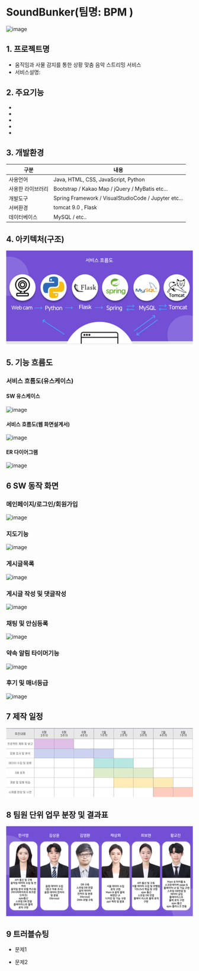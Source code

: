 
# SoundBunker(팀명: BPM )
![image]()

## 1. 프로젝트명
* 움직임과 사물 감지를 통한 상황 맞춤 음악 스트리밍 서비스
* 서비스설명: 

## 2. 주요기능
* 
* 
* 
* 
* 

## 3. 개발환경
|구분|내용|
|------|---|
|사용언어|Java, HTML, CSS, JavaScript, Python|
|사용한 라이브러리| Bootstrap / Kakao Map /  jQuery / MyBatis etc...|
|개발도구|Spring Framework /  VisualStudioCode  / Jupyter etc...|
|서버환경|tomcat 9.0 , Flask |
|데이터베이스| MySQL / etc..|

## 4. 아키텍처(구조)
![서비스 아키텍처](아키텍처.png)


## 5. 기능 흐름도
### 서비스 흐름도(유스케이스)
#### SW 유스케이스
![image](https://user-images.githubusercontent.com/104408835/170645435-25218319-3d37-4aaa-9404-60cc2d012a5f.png)
#### 서비스 흐름도(웹 화면설계서)
![image](https://user-images.githubusercontent.com/104408835/170645174-0056bb01-c27e-400a-8f8b-64f2eac20236.png)
#### ER 다이어그램
![image](https://user-images.githubusercontent.com/104408835/170645558-9d0269d8-8628-4c66-883b-67dda823ec17.png)

## 6 SW 동작 화면

### 메인페이지/로그인/회원가입
![image](https://user-images.githubusercontent.com/104408835/170654096-26729d9f-a49a-444e-93f5-967eee135251.png)

### 지도기능
![image](https://user-images.githubusercontent.com/104408835/170654122-5fc6f0b1-5f00-4834-9fcc-9701f3773b5a.png)

### 게시글목록
![image](https://user-images.githubusercontent.com/104408835/170654182-e6cbb12d-5647-406c-a6c4-7e417bc2bb3c.png)

### 게시글 작성 및 댓글작성
![image](https://user-images.githubusercontent.com/104408835/170654189-3cd42664-e765-4093-8748-5f482fcd0a2a.png)

### 채팅 및 안심등록
![image](https://user-images.githubusercontent.com/104408835/170653534-56dc650d-1373-4255-93ec-97f90f38b4ad.png)

### 약속 알림 타이머기능
![image](https://user-images.githubusercontent.com/104408835/170653540-5b5b58ae-b75d-47ea-b429-84b709131039.png)

### 후기 및 매너등급
![image](https://user-images.githubusercontent.com/104408835/170654193-e084bd17-6ad1-4932-a912-fd632b6ba879.png)

## 7 제작 일정
![image](일정.png)

## 8 팀원 단위 업무 분장 및 결과표
![image](팀원소개.png)

## 9 트러블슈팅

* 문제1<br>

 
* 문제2<br>


